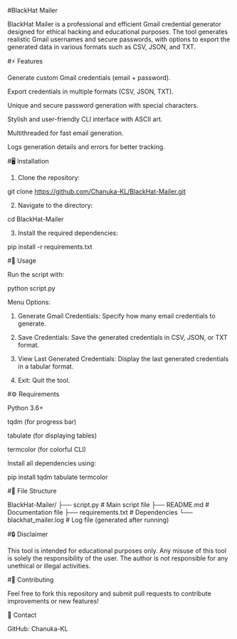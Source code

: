 #BlackHat Mailer

BlackHat Mailer is a professional and efficient Gmail credential generator designed for ethical hacking and educational purposes. The tool generates realistic Gmail usernames and secure passwords, with options to export the generated data in various formats such as CSV, JSON, and TXT.

#⚡ Features

Generate custom Gmail credentials (email + password).

Export credentials in multiple formats (CSV, JSON, TXT).

Unique and secure password generation with special characters.

Stylish and user-friendly CLI interface with ASCII art.

Multithreaded for fast email generation.

Logs generation details and errors for better tracking.


#🖥️ Installation

1. Clone the repository:

git clone https://github.com/Chanuka-KL/BlackHat-Mailer.git


2. Navigate to the directory:

cd BlackHat-Mailer


3. Install the required dependencies:

pip install -r requirements.txt



#🚀 Usage

Run the script with:

python script.py

Menu Options:

1. Generate Gmail Credentials: Specify how many email credentials to generate.


2. Save Credentials: Save the generated credentials in CSV, JSON, or TXT format.


3. View Last Generated Credentials: Display the last generated credentials in a tabular format.


4. Exit: Quit the tool.



#⚙️ Requirements

Python 3.6+

tqdm (for progress bar)

tabulate (for displaying tables)

termcolor (for colorful CLI)


Install all dependencies using:

pip install tqdm tabulate termcolor

#📂 File Structure

BlackHat-Mailer/
├── script.py              # Main script file
├── README.md              # Documentation file
├── requirements.txt       # Dependencies
└── blackhat_mailer.log    # Log file (generated after running)

#🔒 Disclaimer

This tool is intended for educational purposes only. Any misuse of this tool is solely the responsibility of the user. The author is not responsible for any unethical or illegal activities.

#🤝 Contributing

Feel free to fork this repository and submit pull requests to contribute improvements or new features!

📧 Contact

GitHub: Chanuka-KL

